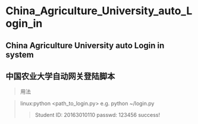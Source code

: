 # China_Agriculture_University_auto_Login_in
China Agriculture University auto Login in system
----
中国农业大学自动网关登陆脚本
---
>用法

>linux:python <path_to_login.py>
>e.g. python ~/login.py
>>Student ID:
>>20163010110
>>passwd:
>>123456
>>success!


